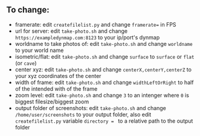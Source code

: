 ## To change:
 * framerate: edit `createfilelist.py` and change `framerate=` in FPS
 * url for server: edit `take-photo.sh` and change `https://exampledynmap.com:8123` to your ip/port's dynmap
 * worldname to take photos of: edit `take-photo.sh` and change `worldname` to your world name
 * isometric/flat: edit `take-photo.sh` and change `surface` to `surface` or `flat` (or `cave`)
 * center xyz: edit `take-photo.sh` and change `centerX,centerY,centerZ` to your xyz coordinates of the center
 * width of frame: edit `take-photo.sh` and change `widthLeftOrRight` to half of the intended with of the frame
 * zoom level: edit `take-photo.sh` and change `3` to an intenger where `0` is biggest filesize/biggest zoom
 * output folder of screenshots: edit `take-photo.sh` and change `/home/user/screenshots` to your output folder, also edit `createfilelist.py` variable `directory = ` to a relative path to the output folder
